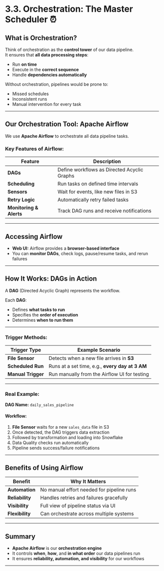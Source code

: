 # 3.3. Orchestration: The Master Scheduler ⏰

## What is Orchestration?

Think of orchestration as the **control tower** of our data pipeline.  
It ensures that **all data processing steps**:

- Run **on time**  
- Execute in the **correct sequence**  
- Handle **dependencies automatically**

Without orchestration, pipelines would be prone to:

- Missed schedules  
- Inconsistent runs  
- Manual intervention for every task

---

## Our Orchestration Tool: **Apache Airflow**

We use **Apache Airflow** to orchestrate all data pipeline tasks.

### **Key Features of Airflow:**

| Feature                     | Description                                  |
|----------------------------|----------------------------------------------|
| **DAGs**                    | Define workflows as Directed Acyclic Graphs |
| **Scheduling**              | Run tasks on defined time intervals         |
| **Sensors**                 | Wait for events, like new files in S3       |
| **Retry Logic**             | Automatically retry failed tasks           |
| **Monitoring & Alerts**     | Track DAG runs and receive notifications   |

---

## Accessing Airflow

- **Web UI:** Airflow provides a **browser-based interface**  
- You can **monitor DAGs**, check logs, pause/resume tasks, and rerun failures  


---

## How It Works: DAGs in Action

A **DAG** (Directed Acyclic Graph) represents the workflow.

Each **DAG**:

- Defines **what tasks to run**  
- Specifies the **order of execution**  
- Determines **when to run them**

---

### **Trigger Methods:**

| Trigger Type        | Example Scenario                                  |
|--------------------|---------------------------------------------------|
| **File Sensor**     | Detects when a new file arrives in **S3**        |
| **Scheduled Run**   | Runs at a set time, e.g., **every day at 3 AM**  |
| **Manual Trigger**  | Run manually from the Airflow UI for testing     |

---

### **Real Example:**

**DAG Name:** `daily_sales_pipeline`

#### Workflow:

1. **File Sensor** waits for a new `sales_data` file in S3  
2. Once detected, the DAG triggers data extraction  
3. Followed by transformation and loading into Snowflake  
4. Data Quality checks run automatically  
5. Pipeline sends success/failure notifications

---

## Benefits of Using Airflow

| Benefit                | Why It Matters                             |
|-----------------------|-------------------------------------------|
| **Automation**         | No manual effort needed for pipeline runs |
| **Reliability**        | Handles retries and failures gracefully   |
| **Visibility**         | Full view of pipeline status via UI       |
| **Flexibility**        | Can orchestrate across multiple systems   |

---

## Summary

- **Apache Airflow** is our **orchestration engine**  
- It controls **when**, **how**, and **in what order** our data pipelines run  
- It ensures **reliability, automation, and visibility** for our workflows

---
